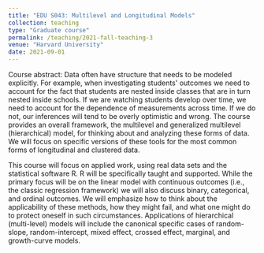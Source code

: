 ```yaml
---
title: "EDU S043: Multilevel and Longitudinal Models"
collection: teaching
type: "Graduate course"
permalink: /teaching/2021-fall-teaching-3
venue: "Harvard University"
date: 2021-09-01
---
```


Course abstract:
Data often have structure that needs to be modeled explicitly. 
For example, when investigating students' outcomes we need to account for the fact that students are nested inside classes that are in turn nested inside schools. 
If we are watching students develop over time, we need to account for the dependence of measurements across time. 
If we do not, our inferences will tend to be overly optimistic and wrong. 
The course provides an overall framework, the multilevel and generalized multilevel (hierarchical) model, for thinking about and analyzing these forms of data. 
We will focus on specific versions of these tools for the most common forms of longitudinal and clustered data. 

This course will focus on applied work, using real data sets and the statistical software R. 
R will be specifically taught and supported. 
While the primary focus will be on the linear model with continuous outcomes (i.e., the classic regression framework) we will also discuss binary, categorical, and ordinal outcomes. 
We will emphasize how to think about the applicability of these methods, how they might fail, and what one might do to protect oneself in such circumstances.
Applications of hierarchical (multi-level) models will include the canonical specific cases of random-slope, random-intercept, mixed effect, crossed effect, marginal, and growth-curve models.
